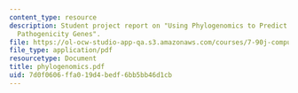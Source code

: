 ```yaml
---
content_type: resource
description: Student project report on "Using Phylogenomics to Predict Novel Fungal
  Pathogenicity Genes".
file: https://ol-ocw-studio-app-qa.s3.amazonaws.com/courses/7-90j-computational-functional-genomics-spring-2005/7d0f0606ffa019d4bedf6bb5bb46d1cb_phylogenomics.pdf
file_type: application/pdf
resourcetype: Document
title: phylogenomics.pdf
uid: 7d0f0606-ffa0-19d4-bedf-6bb5bb46d1cb
---
```

